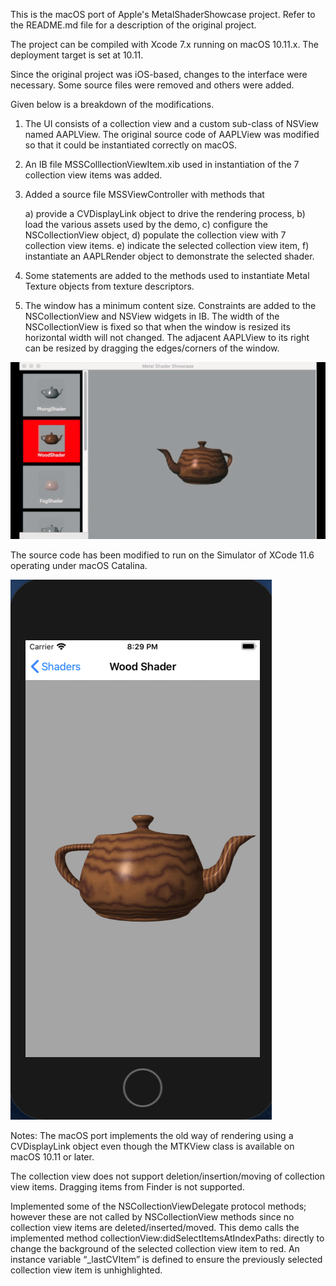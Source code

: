 This is the macOS port of Apple's MetalShaderShowcase project. Refer to the README.md file for a description of the original project. 

The project can be compiled with Xcode 7.x running on macOS 10.11.x. The deployment target is set at 10.11.

Since the original project was iOS-based, changes to the interface were necessary. Some source files were removed and others were added. 

Given below is a breakdown of the modifications.
1) The UI consists of a collection view and a custom sub-class of NSView named AAPLView. The original source code of AAPLView was modified so that it could be instantiated correctly on macOS.

2) An IB file MSSColllectionViewItem.xib used in instantiation of the 7 collection view items was added.

3) Added a source file MSSViewController with methods that

	a) provide a CVDisplayLink object to drive the rendering process,
	b) load the various assets used by the demo,
	c) configure the NSCollectionView object,
	d) populate the collection view with 7 collection view items.
	e) indicate the selected collection view item,
	f) instantiate an AAPLRender object to demonstrate the selected shader.

4) Some statements are added to the methods used to instantiate Metal Texture objects from texture descriptors.

5) The window has a minimum content size. Constraints are added to the NSCollectionView and NSView widgets in IB. The width of the NSCollectionView is fixed so that when the window is resized its horizontal width will not changed. The adjacent AAPLView to its right can be resized by dragging the edges/corners of the window.


![screenshot](Images/MetalShowcase.gif)


The source code has been modified to run on the Simulator of XCode 11.6 operating under macOS Catalina.

![screenshot](Images/MSS_Simulator.gif)


Notes: 
The macOS port implements the old way of rendering using a CVDisplayLink object even though the MTKView class is available on macOS 10.11 or later.

The collection view does not support deletion/insertion/moving of collection view items. Dragging items from Finder is not supported.

Implemented some of the NSCollectionViewDelegate protocol methods; however these are not called by NSCollectionView methods since no collection view items are deleted/inserted/moved. This demo calls the implemented method collectionView:didSelectItemsAtIndexPaths: directly to change the background of the selected collection view item to red. An instance variable  “_lastCVItem” is defined to ensure the previously selected collection view item is unhighlighted.
